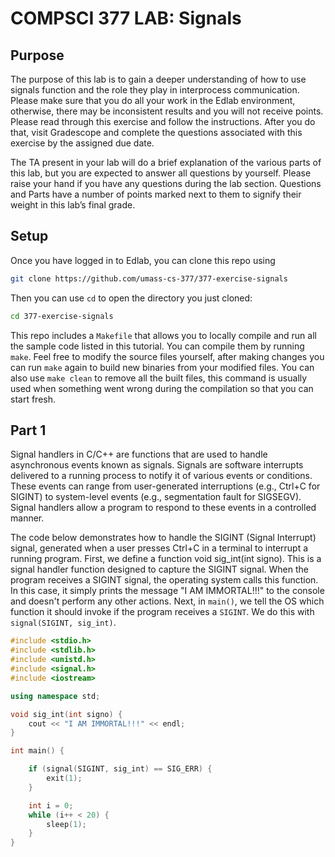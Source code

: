 
# COMPSCI 377 LAB: Signals

## Purpose

The purpose of this lab is to gain a deeper understanding of how to use signals function and the role they play in interprocess
communication.
Please make sure that you do all your work in the Edlab environment, otherwise, there may be inconsistent results and you will not receive
points. Please read through this exercise and follow the instructions. After you do that, visit Gradescope and complete the questions
associated with this exercise by the assigned due date.

The TA present in your lab will do a brief explanation of the various parts of this lab, but you are expected to answer all questions by
yourself. Please raise your hand if you have any questions during the lab section. Questions and Parts have a number of points marked 
next to them to signify their weight in this lab’s final grade.

## Setup

Once you have logged in to Edlab, you can clone this repo using

```bash
git clone https://github.com/umass-cs-377/377-exercise-signals
```

Then you can use `cd` to open the directory you just cloned:

```bash
cd 377-exercise-signals
```

This repo includes a `Makefile` that allows you to locally compile and run all the sample code listed in this tutorial. You can compile
them by running `make`. Feel free to modify the source files yourself, after making changes you can run `make` again to build new
binaries from your modified files. You can also use `make clean` to remove all the built files, this command is usually used when something
went wrong during the compilation so that you can start fresh.


## Part 1

Signal handlers in C/C++ are functions that are used to handle asynchronous events known as signals. Signals are software interrupts delivered
to a running process to notify it of various events or conditions. These events can range from user-generated interruptions (e.g., Ctrl+C
for SIGINT) to system-level events (e.g., segmentation fault for SIGSEGV). Signal handlers allow a program to respond to these events in a
controlled manner.

The code below demonstrates how to handle the SIGINT (Signal Interrupt) signal, generated when a user presses Ctrl+C in a terminal to interrupt
a running program. First, we define a function void sig_int(int signo). This is a signal handler function designed to capture the SIGINT signal.
When the program receives a SIGINT signal, the operating system calls this function. In this case, it simply prints the message "I AM IMMORTAL!!!"
to the console and doesn't perform any other actions. Next, in `main()`, we tell the OS which function it should invoke if the program receives a
`SIGINT`. We do this with `signal(SIGINT, sig_int)`.


```cpp
#include <stdio.h>
#include <stdlib.h>
#include <unistd.h>
#include <signal.h>
#include <iostream>

using namespace std;

void sig_int(int signo) {
    cout << "I AM IMMORTAL!!!" << endl;
}

int main() {

    if (signal(SIGINT, sig_int) == SIG_ERR) {
        exit(1);
    }

    int i = 0;
    while (i++ < 20) {
        sleep(1);
    }
}
```
